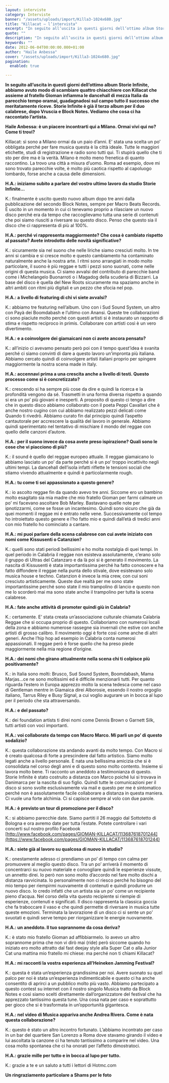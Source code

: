 ```yaml
---
layout: interviste
category: Interviste
banner: "/assets/uploads/import/Killa3-1024x680.jpg"
title: "Killacat – l’intervista"
excerpt: "In seguito all’uscita in questi giorni dell’ottimo album Storie Infinite, abbiamo avuto modo di scambiare quattro chiacchiere con Killacat che assieme al fratello Gioman infiamma le dancehall di mezza Italia da parecchio tempo oramai, guadagnadosi sul campo tutto il successo che meritatamente riceve. Storie Infinite è già il terzo album per il duo calabrese, dopo…"
quote: ""
description: "In seguito all’uscita in questi giorni dell’ottimo album Storie Infinite, abbiamo avuto modo di scambiare quattro chiacchiere con Killacat che assieme al fratello Gioman infiamma le dancehall di mezza Italia da parecchio tempo oramai, guadagnadosi sul campo tutto il successo che meritatamente riceve. Storie Infinite è già il terzo album per il duo calabrese, dopo…"
keywords: ""
date: 2012-06-04T00:00:00.000+01:00
author: "Haile Anbessa"
cover: "/assets/uploads/import/Killa3-1024x680.jpg"
pagination:
  enabled: true

---
```


**In seguito all’uscita in questi giorni dell’ottimo album Storie Infinite, abbiamo avuto modo di scambiare quattro chiacchiere con Killacat che assieme al fratello Gioman infiamma le dancehall di mezza Italia da parecchio tempo oramai, guadagnadosi sul campo tutto il successo che meritatamente riceve. Storie Infinite è già il terzo album per il duo calabrese, dopo Vruscia e Block Notes. Vediamo che cosa ci ha raccontato l’artista.**

**Haile Anbessa: è un piacere incontrarti qui a Milano. Ormai vivi qui no? Come ti trovi?**

Killacat: sì sono a Milano ormai da un paio d’anni. E’ stata una scelta un po’ obbligata perché per fare musica questa è la città ideale. Tutte le maggiori etichette, studi di registrazione e radio sono tutti qui. Ti stupirà quello che ti sto per dire ma è la verità. Milano è molto meno frenetica di quanto raccontino. La trovo una città a misura d’uomo. Roma ad esempio, dove mi sono trovato parecchie volte, è molto più caotica rispetto al capoluogo lombardo, forse anche a causa delle dimensioni.

**H.A.: iniziamo subito a parlare del vostro ultimo lavoro da studio Storie Infinite…**

K.: finalmente è uscito questo nuovo album dopo tre anni dalla pubblicazione del secondo Block Notes, sempre per Macro Beats Records. È uscito in un momento in cui ci tenevamo proprio a rilasciare un nuovo disco perché era da tempo che raccoglievamo tutta una serie di contenuti che poi siamo riusciti a riversare su questo disco. Penso che questo sia il disco che ci rappresenta di più al 100%.

**H.A.: perché vi rappresenta maggiormente? Che cosa è cambiato rispetto al passato? Avete introdotto delle novità significative?**

K.: sicuramente sia nel suono che nelle liriche siamo cresciuti molto. In tre anni si cambia e si cresce molto e questo cambiamento ha contaminato naturalmente anche la nostra arte. I ritmi sono arrangiati in modo molto particolare, il suono è più reggae e tutti i pezzi sono suonati, come nelle origini di questa musica. Ci siamo avvalsi del contributo di parecchie band come i Michelangelo Buonarroti o i Magadog della scuderia di Bizzarri. La base del disco è quella del New Roots sicuramente ma spaziamo anche in altri ambiti con ritmi più digitali e un pezzo che sfocia nel pop.

**H.A.: a livello di featuring di chi vi siete avvalsi?**

K.: abbiamo tre featuring nell’album. Uno con i Sud Sound System, un altro con Payà dei Boomdabash e l’ultimo con Anansi. Queste tre collaborazioni ci sono piaciute molto perché con questi artisti si è instaurato un rapporto di stima e rispetto reciproco in primis. Collaborare con artisti così è un vero divertimento.

**H.A.: e a coinvolgere dei giamaicani non ci avete ancora pensato?**

K.: all’inizio ci avevamo pensato però poi con il tempo quest’idea è svanita perché ci siamo convinti di dare a questo lavoro un’impronta più italiana. Abbiamo cercato quindi di coinvolgere artisti italiani proprio per spingere maggiormente la nostra scena made in Italy.

**H.A.: accennavi prima a una crescita anche a livello di testi. Questo processo come si è concretizzato?**

K.: crescendo si ha sempre più cose da dire e quindi la ricerca e la profondità vengono da sé. Trasmetti in una forma diversa rispetto a quando si era un po’ più giovani e inesperti. A proposito di questo ci tengo a dire che in questo disco abbiamo collaborato con il poeta Peppi Cavallari che è anche nostro cugino con cui abbiamo realizzato pezzi delicati come Quando ti rivedrò. Abbiamo curato fin dal principio quindi l’aspetto cantautorale per accrescere la qualità del lavoro in generale. Abbiamo quindi sperimentato nel tentativo di mischiare il mondo del reggae con quello delle canzoni d’autore.

**H.A.: per il suono invece da cosa avete preso ispirazione? Quali sono le cose che vi piacciono di più?**

K.: il sound è quello del reggae europeo attuale. Il reggae giamaicano lo abbiamo lasciato un po’ da parte perché si è un po’ troppo incattivito negli ultimi tempi. La dancehall dell’isola infatti riflette le tensioni sociali che stiamo vivendo attualmente e quindi è particolarmente rough.

**H.A.: tu come ti sei appassionato a questo genere?**

K.: io ascolto reggae fin da quando avevo tre anni. Siccome ero un bambino molto esagitato sia mia madre che mio fratello Gioman per farmi calmare un po’ mi facevano ascoltare Bob Marley. Bastavano quelle note per ipnotizzarmi, come se fosse un incantesimo. Quindi sono sicuro che già da quei momenti il reggae mi è entrato nelle vene. Successivamente col tempo ho introiettato questo genere e l’ho fatto mio e quindi dall’età di tredici anni con mio fratello ho cominciato a cantare.

**H.A.: mi puoi parlare della scena calabrese con cui avete iniziato con nomi come Kissusenti o Catanzion?**

K.: quelli sono stati periodi bellissimi e ho molta nostalgia di quei tempi. In quel periodo in Calabria il reggae non esisteva assolutamente, c’erano solo il gruppo di Ultras del Catanzaro e da là poi si è generato il movimento. La nascita di Kissusenti è stata importantissima perché ha fatto conoscere e ha fatto diffondere il reggae nella punta dello stivale, dove esistevano solo musica house e techno. Catanzion è invece la mia crew, con cui soni cresciuto artisticamente. Queste due realtà per me sono state importantissime perché sono state il mio trampolino di lancio e questo non me lo scorderò mai ma sono state anche il trampolino per tutta la scena calabrese.

**H.A.: fate anche attività di promoter quindi giù in Calabria?**

K.: certamente. E’ stata creata un’associazione culturale chiamata Calabria Reggae che si occupa proprio di questo. Collaboriamo con numerosi locali della zona e abbiamo numerose rassegne sia invernali che estive con anche artisti di grosso calibro. Il movimento oggi è forte così come anche di altri generi. Anche l’hip hop ad esempio in Calabria conta numerosi appassionati. Il reggae però è forse quello che ha preso piede maggiormente nella mia regione d’origine.

**H.A.: dei nomi che girano attualmente nella scena chi ti colpisce più positivamente?**

K.: in Italia sono molti: Brusco, Sud Sound System, Boomdabash, Mama Marjas…ce ne sono moltissimi ed è difficile menzionarli tutti. Per quanto riguarda l’estero in Europa apprezzo molto la scena tedesca come nel caso di Gentleman mentre in Giamaica direi Alborosie, essendo il nostro orgoglio italiano, Tarrus Riley e Busy Signal, a cui voglio augurare un in bocca al lupo per il periodo che sta attraversando.

**H.A.: e del passato?**

K.: dei foundation artists ti direi nomi come Dennis Brown o Garnett Silk, tutti artisti con voci importanti.

**H.A.: voi collaborate da tempo con Macro Marco. Mi parli un po’ di questo sodalizio?**

K.: questa collaborazione sta andando avanti da molto tempo. Con Macro si è creato qualcosa di forte a prescindere dal fatto artistico. Siamo molto legati anche a livello personale. È nata una bellissima amicizia che si è consolidata nel corso degli anni e di questo sono molto contento. Insieme si lavora molto bene. Ti racconto un aneddoto a testimonianza di questo. Storie Infinite è stato costruito a distanza con Marco poiché lui si trovava in Danimarca per la nascita di suo figlio. Quindi tutte le comunicazioni per il disco si sono svolte esclusivamente via mail e questo per me è sintomatico perché non è assolutamente facile collaborare a distanza in questa maniera. Ci vuole una forte alchimia. Ci si capisce sempre al volo con due parole.

**H.A.: è previsto un tour di promozione per il disco?**

K.: si abbiamo parecchie date. Siamo partiti il 26 maggio dal Sottotetto di Bologna e ora avremo date per tutta l’estate. Potete controllare i vari concerti sul nostro profilo Facebook [http://www.facebook.com/pages/GIOMAN-KILLACAT/113687618701244](https://www.facebook.com/pages/GIOMAN-KILLACAT/113687618701244)

**H.A.: siete già al lavoro su qualcosa di nuovo in studio?**

K.: onestamente adesso ci prendiamo un po’ di tempo con calma per promuovere al meglio questo disco. Tra un po’ arriverà il momento di concentrarci su nuovo materiale e convogliare quindi le esperienze vissute, un annetto direi. Io però non sono molto d’accordo nel fare molto dischi a distanza ravvicinata. Io personalmente non ci riesco perché ho bisogno del mio tempo per riempirmi nuovamente di contenuti e quindi produrre un nuovo disco. Io credo infatti che un artista sia un po’ come un recipiente pieno d’acqua. Nel corso della vita questo recipiente si riempie di esperienze, contenuti e significati. Il disco rappresenta la classica goccia che fa traboccare il vaso e che quindi permette di riversare in musica tutte queste emozioni. Terminata la lavorazione di un disco ci si sente un po’ svuotati e quindi serve tempo per riorganizzare le energie nuovamente.

**H.A.: un aneddoto. Il tuo soprannome da cosa deriva?**

K.: è stato mio fratello Gioman ad affibbiarmelo. Io avevo un altro soprannome prima che non vi dirò mai (ride) però siccome quando ho iniziato ero molto attratto dal fast deejay style alla Super Cat o alla Junior Cat una mattina mio fratello mi chiese: ma perché non ti chiami Killacat?

**H.A.: mi racconti la vostra esperienza all’Heineken Jamming Festival?**

K.: questa è stata un’esperienza grandissima per noi. Avere suonato su quel palco per noi è stata un’esperienza indimenticabile e questo ci ha anche consentito di aprirci a un pubblico molto più vasto. Abbiamo partecipato a questo contest su internet con il nostro singolo Musica tratto da Block Notes e così siamo scelti direttamente dall’organizzatore del festival che ha apprezzato tantissimo questa tune. Una cosa nata per caso e soprattutto per gioco che si è trasformata in un’opportunità gigantesca.

**H.A.: nel video di Musica appariva anche Andrea Rivera. Come è nata questa collaborazione?**

K.: questo è stato un altro incontro fortunato. L’abbiamo incontrato per caso in un bar del quartiere San Lorenzo a Roma dove stavamo girando il video e lui ascoltata la canzone ci ha tenuto tantissimo a comparire nel video. Una cosa molto spontanea che ci ha onorati per l’affetto dimostratoci.

**H.A.: grazie mille per tutto e in bocca al lupo per tutto.**

K.: grazie a te e un saluto a tutti i lettori di Hotmc.com

**Un ringraziamento particolare a Shams per le foto**